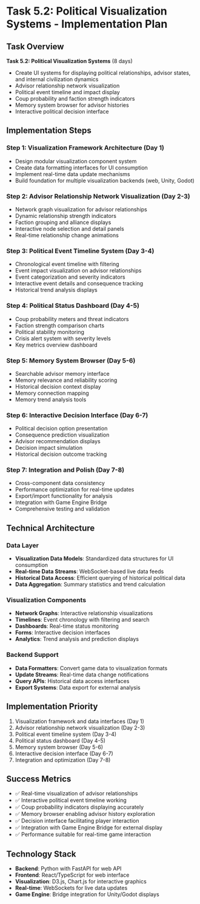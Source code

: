 # Task 5.2: Political Visualization Systems - Implementation Plan

## Task Overview
**Task 5.2: Political Visualization Systems** (8 days)
- Create UI systems for displaying political relationships, advisor states, and internal civilization dynamics
- Advisor relationship network visualization
- Political event timeline and impact display
- Coup probability and faction strength indicators
- Memory system browser for advisor histories
- Interactive political decision interface

## Implementation Steps

### Step 1: Visualization Framework Architecture (Day 1)
- Design modular visualization component system
- Create data formatting interfaces for UI consumption
- Implement real-time data update mechanisms
- Build foundation for multiple visualization backends (web, Unity, Godot)

### Step 2: Advisor Relationship Network Visualization (Day 2-3)
- Network graph visualization for advisor relationships
- Dynamic relationship strength indicators
- Faction grouping and alliance displays
- Interactive node selection and detail panels
- Real-time relationship change animations

### Step 3: Political Event Timeline System (Day 3-4)
- Chronological event timeline with filtering
- Event impact visualization on advisor relationships
- Event categorization and severity indicators
- Interactive event details and consequence tracking
- Historical trend analysis displays

### Step 4: Political Status Dashboard (Day 4-5)
- Coup probability meters and threat indicators
- Faction strength comparison charts
- Political stability monitoring
- Crisis alert system with severity levels
- Key metrics overview dashboard

### Step 5: Memory System Browser (Day 5-6)
- Searchable advisor memory interface
- Memory relevance and reliability scoring
- Historical decision context display
- Memory connection mapping
- Memory trend analysis tools

### Step 6: Interactive Decision Interface (Day 6-7)
- Political decision option presentation
- Consequence prediction visualization
- Advisor recommendation displays
- Decision impact simulation
- Historical decision outcome tracking

### Step 7: Integration and Polish (Day 7-8)
- Cross-component data consistency
- Performance optimization for real-time updates
- Export/import functionality for analysis
- Integration with Game Engine Bridge
- Comprehensive testing and validation

## Technical Architecture

### Data Layer
- **Visualization Data Models**: Standardized data structures for UI consumption
- **Real-time Data Streams**: WebSocket-based live data feeds
- **Historical Data Access**: Efficient querying of historical political data
- **Data Aggregation**: Summary statistics and trend calculation

### Visualization Components
- **Network Graphs**: Interactive relationship visualizations
- **Timelines**: Event chronology with filtering and search
- **Dashboards**: Real-time status monitoring
- **Forms**: Interactive decision interfaces
- **Analytics**: Trend analysis and prediction displays

### Backend Support
- **Data Formatters**: Convert game data to visualization formats
- **Update Streams**: Real-time data change notifications
- **Query APIs**: Historical data access interfaces
- **Export Systems**: Data export for external analysis

## Implementation Priority
1. Visualization framework and data interfaces (Day 1)
2. Advisor relationship network visualization (Day 2-3)
3. Political event timeline system (Day 3-4)
4. Political status dashboard (Day 4-5)
5. Memory system browser (Day 5-6)
6. Interactive decision interface (Day 6-7)
7. Integration and optimization (Day 7-8)

## Success Metrics
- ✅ Real-time visualization of advisor relationships
- ✅ Interactive political event timeline working
- ✅ Coup probability indicators displaying accurately
- ✅ Memory browser enabling advisor history exploration
- ✅ Decision interface facilitating player interaction
- ✅ Integration with Game Engine Bridge for external display
- ✅ Performance suitable for real-time game interaction

## Technology Stack
- **Backend**: Python with FastAPI for web API
- **Frontend**: React/TypeScript for web interface
- **Visualization**: D3.js, Chart.js for interactive graphics
- **Real-time**: WebSockets for live data updates
- **Game Engine**: Bridge integration for Unity/Godot displays
